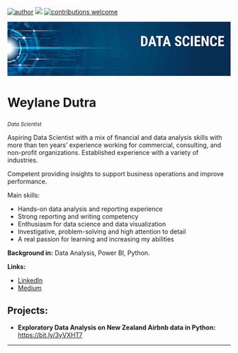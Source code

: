 [![author](https://img.shields.io/badge/author-weylanedutra-red.svg)](https://www.linkedin.com/in/weylanedutra) [![](https://img.shields.io/badge/python-3.7+-blue.svg)](https://www.python.org/downloads/release/python-365/) [![contributions welcome](https://img.shields.io/badge/contributions-welcome-brightgreen.svg?style=flat)](https://github.com/carlosfab/data_science/issues)

<p align="center">
  <img src="banner.png" >
</p>

# Weylane Dutra
<sub>*Data Scientist*</sub>

Aspiring Data Scientist with a mix of financial and data analysis skills with more than ten years’ experience working for commercial, consulting, and non-profit organizations. Established experience with a variety of industries.

Competent providing insights to support business operations and improve performance.

Main skills:
* Hands-on data analysis and reporting experience
* Strong reporting and writing competency
* Enthusiasm for data science and data visualization
* Investigative, problem-solving and high attention to detail
* A real passion for learning and increasing my abilities

**Background in:** Data Analysis, Power BI, Python.

**Links:**
* [LinkedIn](https://www.linkedin.com/in/weylanedutra)
* [Medium](https://www.medium.com/@weylanedutra)


## Projects:

* **Exploratory Data Analysis on New Zealand Airbnb data in Python:** https://bit.ly/3yVXHT7

---
